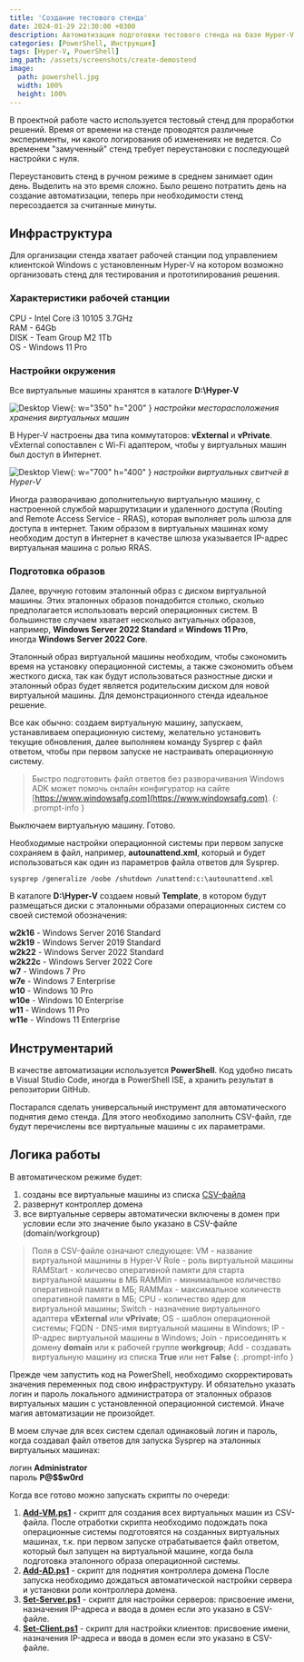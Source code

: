 ```yaml
---
title: 'Создание тестового стенда'
date: 2024-01-29 22:30:00 +0300
description: Автоматизация подготовки тестового стенда на базе Hyper-V с помощью PowerShell
categories: [PowerShell, Инструкция]
tags: [Hyper-V, PowerShell]
img_path: /assets/screenshots/create-demostend
image:
  path: powershell.jpg
  width: 100%
  height: 100%
---
```


В проектной работе часто используется тестовый стенд для проработки решений. Время от времени на стенде проводятся различные эксперименты, ни какого логирования об изменениях не ведется. Со временем "замученный" стенд требует переустановки с последующей настройки с нуля.

Переустановить стенд в ручном режиме в среднем занимает один день. Выделить на это время сложно. Было решено потратить день на создание автоматизации, теперь при необходимости стенд пересоздается за считанные минуты.


## Инфраструктура

Для организации стенда хватает рабочей станции под управлением клиентской Windows с установленным Hyper-V на котором возможно организовать стенд для тестирования и прототипирования решения.


### Характеристики рабочей станции

CPU - Intel Core i3 10105 3.7GHz <br>
RAM - 64Gb <br>
DISK - Team Group M2 1Tb <br>
OS - Windows 11 Pro <br>


### Настройки окружения

Все виртуальные машины хранятся в каталоге **D:\Hyper-V**

![Desktop View](HyperVSettings.png){: w="350" h="200" }
_настройки месторасположения хранения виртуальных машин_

В Hyper-V настроены два типа коммутаторов: **vExternal** и **vPrivate**. vExternal сопоставлен с Wi-Fi адаптером, чтобы у виртуальных машин был доступ в Интернет.

![Desktop View](VirtualSwitchManager.png){: w="700" h="400" }
_настройки виртуальных свитчей в Hyper-V_

Иногда разворачиваю дополнительную виртуальную машину, с настроенной службой маршрутизации и удаленного доступа (Routing and Remote Access Service - RRAS), которая выполняет роль шлюза для доступа в интернет. Таким образом в виртуальных машинах кому необходим доступ в Интернет в качестве шлюза указывается IP-адрес виртуальная машина с ролью RRAS.


### Подготовка образов

Далее, вручную готовим эталонный образ с диском виртуальной машины. Этих эталонных образов понадобится столько, сколько предполагается использовать версий операционных систем. В большинстве случаем хватает несколько актуальных образов, например, **Windows Server 2022 Standard** и **Windows 11 Pro**, иногда **Windows Server 2022 Core**.

Эталонный образ виртуальной машины необходим, чтобы сэкономить время на установку операционной системы, а также сэкономить объем жесткого диска, так как будут использоваться разностные диски и эталонный образ будет является родительским диском для новой виртуальной машины. Для демонстрационного стенда идеальное решение.

Все как обычно: создаем виртуальную машину, запускаем, устанавливаем операционную систему, желательно установить текущие обновления, далее выполняем команду Sysprep с файл ответом, чтобы при первом запуске не настраивать операционную систему.

> Быстро подготовить файл ответов без разворачивания Windows ADK может помочь онлайн конфигуратор на сайте [https://www.windowsafg.com](https://www.windowsafg.com).
{: .prompt-info }

Выключаем виртуальную машину. Готово.

Необходимые настройки операционной системы при первом запуске сохраняем в файл, например, **autounattend.xml**, который и будет использоваться как один из параметров файла ответов для Sysprep.

```console
sysprep /generalize /oobe /shutdown /unattend:c:\autounattend.xml
```

В каталоге **D:\Hyper-V** создаем новый **Template**, в котором будут размещаться диски с эталонными образами операционных систем со своей системой обозначения:

**w2k16** - Windows Server 2016 Standard <br>
**w2k19** - Windows Server 2019 Standard <br>
**w2k22** - Windows Server 2022 Standard <br>
**w2k22c** - Windows Server 2022 Core <br>
**w7** - Windows 7 Pro <br>
**w7e** - Windows 7 Enterprise <br>
**w10** - Windows 10 Pro <br>
**w10e** - Windows 10 Enterprise <br>
**w11** - Windows 11 Pro <br>
**w11e** - Windows 11 Enterprise <br>


## Инструментарий

В качестве автоматизации используется **PowerShell**. Код удобно писать в Visual Studio Code, иногда в PowerShell ISE, а хранить результат в репозитории GitHub.

Постарался сделать универсальный инструмент для автоматического поднятия демо стенда. Для этого необходимо заполнить CSV-файл, где будут перечислены все виртуальные машины с их параметрами.


## Логика работы

В автоматическом режиме будет:
1. созданы все виртуальные машины из списка [CSV-файла](https://github.com/dasternd/scripts/blob/main/DemoStend/DemoStand.csv)
2. развернут контроллер домена
3. все виртуальные серверы автоматически включены в домен при условии если это значение было указано в CSV-файле (domain/workgroup)

> Поля в CSV-файле означают следующее:
> VM - название виртуальной машнины в Hyper-V
> Role - роль виртуальной машины
> RAMStart - количесво оперативной памяти для старта виртуальной машины в МБ
> RAMMin - минимальное количество оперативной памяти в МБ;
> RAMMax - максимальное количеств оперативной памяти в МБ;
> CPU - количество ядер для виртуальной машины;
> Switch - назначение виртуальнного адаптера **vExternal** или **vPrivate**;
> OS - шаблон операционной системы;
> FQDN - DNS-имя виртуальной машины в Windows;
> IP - IP-адрес виртуальной машины в Windows;
> Join - присоединять к домену **domain** или к рабочей группе **workgroup**;
> Add - создавать виртуальную машину из списка **True** или нет **False**
{: .prompt-info }

Прежде чем запустить код на PowerShell, необходимо скорректировать значения переменных под свою инфраструктуру. И обязательно указать логин и пароль локального администратора от эталонных образов виртуальных машин с установленной операционной системой. Иначе магия автоматизации не произойдет.

В моем случае для всех систем сделал одинаковый логин и пароль, когда создавал файл ответов для запуска Sysprep на эталонных виртуальных машинах:

логин **Administrator** <br>
пароль **P@$$w0rd** <br>

Когда все готово можно запускать скрипты по очереди:

1. [**Add-VM.ps1**](https://github.com/dasternd/scripts/blob/main/DemoStend/Add-VM.ps1) - скрипт для создания всех виртуальных машин из CSV-файла. 
После отработки скрипта необходимо подождать пока операционные системы подготовятся на созданных виртуальных машинах, т.к. при первом запуске отрабатывается файл ответом, который был запущен на виртуальной машине, когда была подготовка эталонного образа операционной системы.
1. [**Add-AD.ps1**](https://github.com/dasternd/scripts/blob/main/DemoStend/Add-AD.ps1) - скрипт для поднятия контроллера домена
После запуска необходимо дождаться автоматической настройки сервера и установки роли контроллера домена.
1. [**Set-Server.ps1**](https://github.com/dasternd/scripts/blob/main/DemoStend/Set-Server.ps1) - скрипт для настройки серверов: присвоение имени, назначения IP-адреса и ввода в домен если это указано в CSV-файле.
2. [**Set-Client.ps1**](https://github.com/dasternd/scripts/blob/main/DemoStend/Set-Client.ps1) - скрипт для настройки клиентов: присвоение имени, назначения IP-адреса и ввода в домен если это указано в CSV-файле.